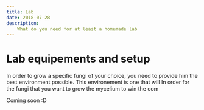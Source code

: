 ```yaml
---
title: Lab
date: 2018-07-28
description:
    What do you need for at least a homemade lab
---
```


# Lab equipements and setup

In order to grow a specific fungi of your choice, you need to provide him the best environment possible.
This environement is one that will 
In order for the fungi that you want to grow  the mycelium to win the com

Coming soon :D